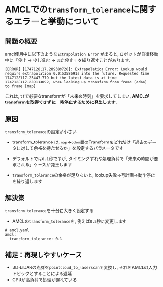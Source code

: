 # AMCLでの`transform_tolerance`に関するエラーと挙動について
## 問題の概要
amcl使用中に以下のような`Extrapolation Error` が出ると, ロボットが自律移動中に「停止 → 少し進む → また停止」を繰り返すことがあります.  
```
[ERROR] [1747128117.289389728]: Extrapolation Error: Lookup would require extrapolation 0.015358691s into the future. Requested time 1747128117.254471779 but the latest data is at time
1747128117.239113092, when looking up transform from frame [odom]
to frame [map]
```
これは, `tf`で必要なtransformが「未来の時刻」を要求してしまい, **AMCLがtransformを取得できずに一時停止するために発生します.**

## 原因
`transform_tolerance`の設定が小さい
- transform_tolerance は, `map`→`odom`間のTransformをどれだけ「過去のデータに対して余裕を持たせるか」を設定するパラメータです

- デフォルトでは`0.1`秒ですが, タイミングずれや処理負荷で「未来の時間が要求される」ケースが発生します

- `transform_tolerance`の余裕が足りないと, lookup失敗→再計画→動作停止を繰り返します

## 解決策
`transform_tolerance`を十分に大きく設定する
- AMCLの`transform_tolerance`を, 例えば`0.5`秒に変更します

```
# amcl.yaml
amcl:
  transform_tolerance: 0.3
```

## 補足：再現しやすいケース
- 3D-LiDARの点群を`pointcloud_to_laserscan`で変換し, それをAMCLの入力トピックとすることによる遅延
- CPUが高負荷で処理が遅れている